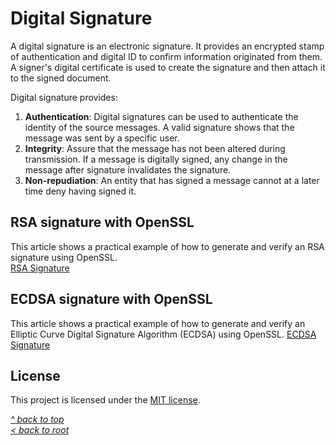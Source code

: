 # Digital Signature
A digital signature is an electronic signature. It provides an encrypted stamp of authentication and digital ID to confirm information originated from them. A signer's digital certificate is used to create the signature and then attach it to the signed document.

Digital signature provides:
1. **Authentication**: Digital signatures can be used to authenticate the identity of the source messages. A valid signature shows that the message was sent by a specific user.
2. **Integrity**: Assure that the message has not been altered during transmission. If a message is digitally signed, any change in the message after signature invalidates the signature.
3. **Non-repudiation**: An entity that has signed a message cannot at a later time deny having signed it.
## RSA signature with OpenSSL
This article shows a practical example of how to generate and verify an RSA signature using OpenSSL.  
[RSA Signature](RSA-Sig.md)
## ECDSA signature with OpenSSL
This article shows a practical example of how to generate and verify an Elliptic Curve Digital Signature Algorithm (ECDSA) using OpenSSL. 
[ECDSA Signature](ECDSA-Sig.md)
## License
This project is licensed under the [MIT license](/LICENSE).

[_^ back to top_](#Digital-Signature)  
[_< back to root_](../../../)
